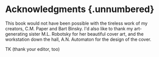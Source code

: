 Acknowledgments {.unnumbered}
================

This book would not have been possible with the tireless work of my creators, C.M. Paper and Bart Binsky.  I'd also like to thank my art-generating sister M.L. Robotsky for her beautiful cover art, and the workstation down the hall, A.N. Automaton for the design of the cover.

TK (thank your editor, too)